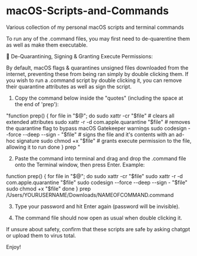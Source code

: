 # macOS-Scripts-and-Commands
Various collection of my personal macOS scripts and terminal commands

To run any of the .command files, you may first need to de-quarentine them as well as make them executable.

🧼 De-Quarantining, Signing & Granting Execute Permissions:

By default, macOS flags & quarantines unsigned files downloaded from the internet, preventing these from being ran simply by double clicking them. If you wish to run a .command script by double clicking it, you can remove their quarantine attributes as well as sign the script.

1. Copy the command below inside the "quotes" (including the space at the end of 'prep'):

"function prep() {
    for file in "$@"; do
        sudo xattr -cr "$file" # clears all extended attributes
        sudo xattr -r -d com.apple.quarantine "$file" # removes the quarantine flag to bypass macOS Gatekeeper warnings
        sudo codesign --force --deep --sign - "$file" # signs the file and it's contents with an ad-hoc signature
        sudo chmod +x "$file" # grants execute permission to the file, allowing it to run
    done
}
prep " 

2. Paste the command into terminal and drag and drop the .command file onto the Terminal window, then press Enter.
Example:

function prep() {
    for file in "$@"; do
        sudo xattr -cr "$file"
        sudo xattr -r -d com.apple.quarantine "$file"
        sudo codesign --force --deep --sign - "$file"
        sudo chmod +x "$file"
    done
}
prep /Users/YOURUSERNAME/Downloads/NAMEOFCOMMAND.command

3. Type your password and hit Enter again (password will be invisible).

4. The command file should now open as usual when double clicking it.

If unsure about safety, confirm that these scripts are safe by asking chatgpt or upload them to virus total.

Enjoy!
